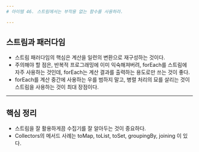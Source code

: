 ```yaml
---
# 아이템 46. 스트림에서는 부작용 없는 함수를 사용하라.

---
```

## 스트림과 패러다임
- 스트림 패러다임의 핵심은 계산을 일련의 변환으로 재구성하는 것이다.
- 주의해야 할 점은, 반복적 프로그래밍에 이미 익숙해져버려,
  forEach를 스트림에 자주 사용하는 것인데,
  forEach는 계산 결과를 출력하는 용도로만 쓰는 것이 좋다.
- forEach를 계산 중간에 사용하는 우를 범하지 말고,
	병렬 처리의 묘를 살리는 것이 스트림을 사용하는 것이 최대 장점이다.

---
## 핵심 정리
- 스트림을 잘 활용하게끔 수집기를 잘 알아두는 것이 중요하다.
- Collectors의 메서드 사례는 toMap, toList, toSet, groupingBy, joining 이 있다.